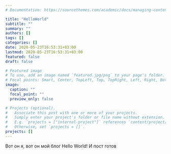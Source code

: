 ```yaml
---
# Documentation: https://sourcethemes.com/academic/docs/managing-content/

title: "HelloWorld"
subtitle: ""
summary: ""
authors: []
tags: []
categories: []
date: 2020-05-23T16:53:31+03:00
lastmod: 2020-05-23T16:53:31+03:00
featured: false
draft: false

# Featured image
# To use, add an image named `featured.jpg/png` to your page's folder.
# Focal points: Smart, Center, TopLeft, Top, TopRight, Left, Right, BottomLeft, Bottom, BottomRight.
image:
  caption: ""
  focal_point: ""
  preview_only: false

# Projects (optional).
#   Associate this post with one or more of your projects.
#   Simply enter your project's folder or file name without extension.
#   E.g. `projects = ["internal-project"]` references `content/project/deep-learning/index.md`.
#   Otherwise, set `projects = []`.
projects: []
---
```

Вот он я, вот он мой блог
Hello World!
И пост готов


